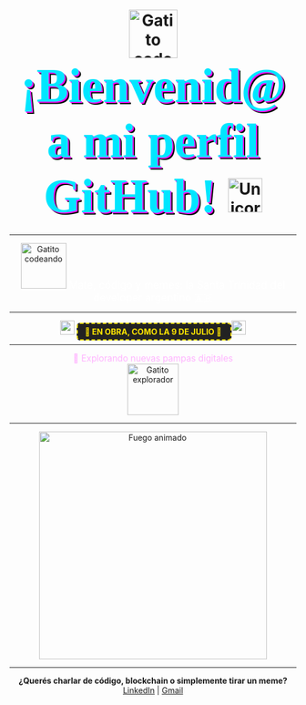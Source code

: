 <!-- Encabezado retro argentino -->
<h1 align="center">
  <img src="https://media.giphy.com/media/JIX9t2j0ZTN9S/giphy.gif" width="85" alt="Gatito codeando" />
  <span style="font-family:Comic Sans MS,Comic Sans,cursive;font-size:3em;color:#00e6ff;text-shadow:2px 2px 0 #ff00ff, 4px 4px 0 #000;">
    ¡Bienvenid@ a mi perfil GitHub!
  </span>
  <img src="https://media.giphy.com/media/13CoXDiaCcCoyk/giphy.gif" width="60" alt="Unicornio pixelado" />
</h1>

---

<div align="center">
  <img src="https://media.giphy.com/media/JIX9t2j0ZTN9S/giphy.gif" width="80" alt="Gatito codeando" />
  <span style="font-size:1.3em; color:#fff;">
    Mate, código y memes: la Santa Trinidad del developer argentino 🇦🇷
  </span>
</div>

---

<div align="center">
  <img src="https://em-content.zobj.net/source/microsoft/378/warning_26a0-fe0f.png" width="25"/>
  <span style="background: #222; color: #ffe600; font-weight: bold; padding: 5px 12px; border-radius: 6px; border: 2px dashed #ffe600;">
    🚧 EN OBRA, COMO LA 9 DE JULIO 🚧
  </span>
  <img src="https://em-content.zobj.net/source/microsoft/378/warning_26a0-fe0f.png" width="25"/>
</div>

---

<div align="center">
  <span style="color:#ffb3ff;font-size:1.1em;">🐾 Explorando nuevas pampas digitales</span>
  <br>
  <img src="https://media.giphy.com/media/3oriO0OEd9QIDdllqo/giphy.gif" width="90" alt="Gatito explorador" />
</div>

---

<div align="center">
  <img src="https://media.giphy.com/media/3oEjI6SIIHBdRxXI40/giphy.gif" width="400" alt="Fuego animado" />
</div>

---

<p align="center">
  <b>¿Querés charlar de código, blockchain o simplemente tirar un meme?</b><br/>
  <a href="https://www.linkedin.com/in/lucas-manuel-moyano-gomez-9023b717a/">LinkedIn</a> | <a href="mailto:gomezmanulm@gmail.com">Gmail</a>
</p>
